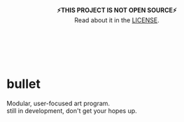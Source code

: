 <br>
<br>
<br>
<br>
<p align="center">
  <strong>⚡THIS PROJECT IS NOT OPEN SOURCE⚡</strong><br>
  Read about it in the <a href="LICENSE">LICENSE</a>.
</p>
<br>
<br>
<br>
<br>

# bullet
Modular, user-focused art program.  
still in development, don't get your hopes up.
